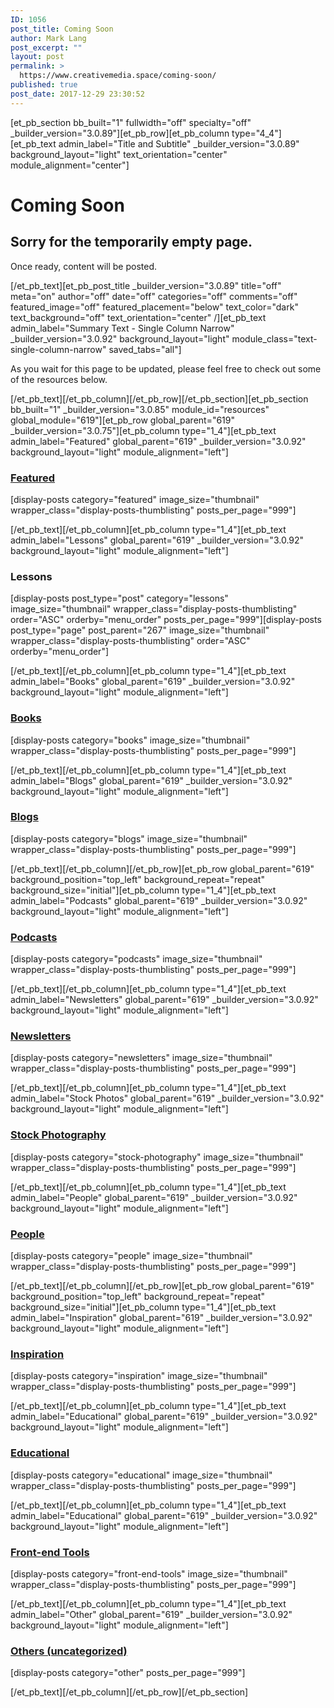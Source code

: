 ```yaml
---
ID: 1056
post_title: Coming Soon
author: Mark Lang
post_excerpt: ""
layout: post
permalink: >
  https://www.creativemedia.space/coming-soon/
published: true
post_date: 2017-12-29 23:30:52
---
```

[et_pb_section bb_built="1" fullwidth="off" specialty="off" _builder_version="3.0.89"][et_pb_row][et_pb_column type="4_4"][et_pb_text admin_label="Title and Subtitle" _builder_version="3.0.89" background_layout="light" text_orientation="center" module_alignment="center"]

<h1>Coming Soon</h1>
<h2>Sorry for the temporarily empty page.</h2>
Once ready, content will be posted.

[/et_pb_text][et_pb_post_title _builder_version="3.0.89" title="off" meta="on" author="off" date="off" categories="off" comments="off" featured_image="off" featured_placement="below" text_color="dark" text_background="off" text_orientation="center" /][et_pb_text admin_label="Summary Text - Single Column Narrow" _builder_version="3.0.92" background_layout="light" module_class="text-single-column-narrow" saved_tabs="all"]

As you wait for this page to be updated, please feel free to check out some of the resources below.

[/et_pb_text][/et_pb_column][/et_pb_row][/et_pb_section][et_pb_section bb_built="1" _builder_version="3.0.85" module_id="resources" global_module="619"][et_pb_row global_parent="619" _builder_version="3.0.75"][et_pb_column type="1_4"][et_pb_text admin_label="Featured" global_parent="619" _builder_version="3.0.92" background_layout="light" module_alignment="left"]

<h3><a href="/category/resources/">Featured</a></h3>[display-posts category="featured" image_size="thumbnail" wrapper_class="display-posts-thumblisting" posts_per_page="999"]

[/et_pb_text][/et_pb_column][et_pb_column type="1_4"][et_pb_text admin_label="Lessons" global_parent="619" _builder_version="3.0.92" background_layout="light" module_alignment="left"]

<h3>Lessons</h3>[display-posts post_type="post" category="lessons" image_size="thumbnail" wrapper_class="display-posts-thumblisting" order="ASC" orderby="menu_order" posts_per_page="999"][display-posts post_type="page" post_parent="267" image_size="thumbnail" wrapper_class="display-posts-thumblisting" order="ASC" orderby="menu_order"]

[/et_pb_text][/et_pb_column][et_pb_column type="1_4"][et_pb_text admin_label="Books" global_parent="619" _builder_version="3.0.92" background_layout="light" module_alignment="left"]

<h3><a href="/category/books/">Books</a></h3>[display-posts category="books" image_size="thumbnail" wrapper_class="display-posts-thumblisting" posts_per_page="999"]

[/et_pb_text][/et_pb_column][et_pb_column type="1_4"][et_pb_text admin_label="Blogs" global_parent="619" _builder_version="3.0.92" background_layout="light" module_alignment="left"]

<h3><a href="/category/blogs/">Blogs</a></h3>[display-posts category="blogs" image_size="thumbnail" wrapper_class="display-posts-thumblisting" posts_per_page="999"]

[/et_pb_text][/et_pb_column][/et_pb_row][et_pb_row global_parent="619" background_position="top_left" background_repeat="repeat" background_size="initial"][et_pb_column type="1_4"][et_pb_text admin_label="Podcasts" global_parent="619" _builder_version="3.0.92" background_layout="light" module_alignment="left"]

<h3><a href="/category/podcasts/">Podcasts</a></h3>[display-posts category="podcasts" image_size="thumbnail" wrapper_class="display-posts-thumblisting" posts_per_page="999"]

[/et_pb_text][/et_pb_column][et_pb_column type="1_4"][et_pb_text admin_label="Newsletters" global_parent="619" _builder_version="3.0.92" background_layout="light" module_alignment="left"]

<h3><a href="/category/newsletters/">Newsletters</a></h3>[display-posts category="newsletters" image_size="thumbnail" wrapper_class="display-posts-thumblisting" posts_per_page="999"]

[/et_pb_text][/et_pb_column][et_pb_column type="1_4"][et_pb_text admin_label="Stock Photos" global_parent="619" _builder_version="3.0.92" background_layout="light" module_alignment="left"]

<h3><a href="/category/stock-photography/">Stock Photography</a></h3>[display-posts category="stock-photography" image_size="thumbnail" wrapper_class="display-posts-thumblisting" posts_per_page="999"]

[/et_pb_text][/et_pb_column][et_pb_column type="1_4"][et_pb_text admin_label="People" global_parent="619" _builder_version="3.0.92" background_layout="light" module_alignment="left"]

<h3><a href="/category/people/">People</a></h3>[display-posts category="people" image_size="thumbnail" wrapper_class="display-posts-thumblisting" posts_per_page="999"]

[/et_pb_text][/et_pb_column][/et_pb_row][et_pb_row global_parent="619" background_position="top_left" background_repeat="repeat" background_size="initial"][et_pb_column type="1_4"][et_pb_text admin_label="Inspiration" global_parent="619" _builder_version="3.0.92" background_layout="light" module_alignment="left"]

<h3><a href="/category/people/">Inspiration</a></h3>[display-posts category="inspiration" image_size="thumbnail" wrapper_class="display-posts-thumblisting" posts_per_page="999"]

[/et_pb_text][/et_pb_column][et_pb_column type="1_4"][et_pb_text admin_label="Educational" global_parent="619" _builder_version="3.0.92" background_layout="light" module_alignment="left"]

<h3><a href="/category/people/">Educational</a></h3>[display-posts category="educational" image_size="thumbnail" wrapper_class="display-posts-thumblisting" posts_per_page="999"]

[/et_pb_text][/et_pb_column][et_pb_column type="1_4"][et_pb_text admin_label="Educational" global_parent="619" _builder_version="3.0.92" background_layout="light" module_alignment="left"]

<h3><a href="/category/people/">Front-end Tools</a></h3>[display-posts category="front-end-tools" image_size="thumbnail" wrapper_class="display-posts-thumblisting" posts_per_page="999"]

[/et_pb_text][/et_pb_column][et_pb_column type="1_4"][et_pb_text admin_label="Other" global_parent="619" _builder_version="3.0.92" background_layout="light" module_alignment="left"]

<h3><a href="/category/other/">Others (uncategorized)</a></h3>[display-posts category="other" posts_per_page="999"]

[/et_pb_text][/et_pb_column][/et_pb_row][/et_pb_section]